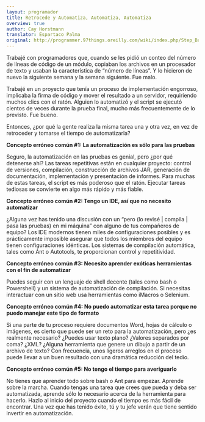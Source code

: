 ```yaml
---
layout: programador
title: Retrocede y Automatiza, Automatiza, Automatiza
overview: true
author: Cay Horstmann
translator: Espartaco Palma
original: http://programmer.97things.oreilly.com/wiki/index.php/Step_Back_and_Automate%2C_Automate%2C_Automate
---
```



Trabajé con programadores que, cuando se les pidió un conteo del número
de líneas de código de un módulo, copiaban los archivos en un procesador
de texto y usaban la característica de “número de líneas”. Y lo hicieron
de nuevo la siguiente semana y la semana siguiente. Fue malo.

Trabajé en un proyecto que tenía un proceso de implementación engorroso,
implicaba la firma de código y mover el resultado a un servidor,
requiriendo muchos clics con el ratón. Alguien lo automatizó y el script
se ejecutó cientos de veces durante la prueba final, mucho más
frecuentemente de lo previsto. Fue bueno.

Entonces, ¿por qué la gente realiza la misma tarea una y otra vez, en
vez de retroceder y tomarse el tiempo de automatizarla?

**Concepto erróneo común #1: La automatización es sólo para las
pruebas**

Seguro, la automatización en las pruebas es genial, pero ¿por qué
detenerse ahí? Las tareas repetitivas están en cualquier proyecto:
control de versiones, compilación, construcción de archivos JAR,
generación de documentación, implementación y presentación de informes.
Para muchas de estas tareas, el script es más poderoso que el ratón.
Ejecutar tareas tediosas se convierte en algo más rápido y más fiable.

**Concepto erróneo común #2: Tengo un IDE, así que no necesito
automatizar**

¿Alguna vez has tenido una discusión con un “pero (lo revisé | compila |
pasa las pruebas) en mi máquina” con alguno de tus compañeros de equipo?
Los IDE modernos tienen miles de configuraciones posibles y es
prácticamente imposible asegurar que todos los miembros del equipo
tienen configuraciones idénticas. Los sistemas de compilación
automática, tales como Ant o Autotools, te proporcionan control y
repetitividad.

**Concepto erróneo común #3: Necesito aprender exóticas herramientas con
el fin de automatizar**

Puedes seguir con un lenguaje de shell decente (tales como bash o
Powershell) y un sistema de automatización de compilación. Si necesitas
interactuar con un sitio web usa herramientas como iMacros o Selenium.

**Concepto erróneo común #4: No puedo automatizar esta tarea porque no
puedo manejar este tipo de formato**

Si una parte de tu proceso requiere documentos Word, hojas de cálculo o
imágenes, es cierto que puede ser un reto para la automatización, pero
¿es realmente necesario? ¿Puedes usar texto plano? ¿Valores separados
por coma? ¿XML? ¿Alguna herramienta que genere un dibujo a partir de un
archivo de texto? Con frecuencia, unos ligeros arreglos en el proceso
puede llevar a un buen resultado con una dramática reducción del tedio.

**Concepto erróneo común #5: No tengo el tiempo para averiguarlo**

No tienes que aprender todo sobre bash o Ant para empezar. Aprende sobre
la marcha. Cuando tengas una tarea que crees que pueda y deba ser
automatizada, aprende sólo lo necesario acerca de la herramienta para
hacerlo. Hazlo al inicio del proyecto cuando el tiempo es más fácil de
encontrar. Una vez que has tenido éxito, tú y tu jefe verán que tiene
sentido invertir en automatización.

